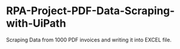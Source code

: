 # RPA-Project-PDF-Data-Scraping-with-UiPath
Scraping Data from 1000 PDF invoices and writing it into EXCEL file.
